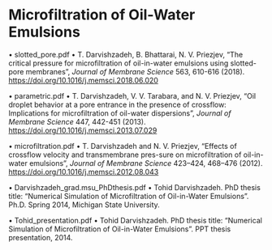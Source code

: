 # Microfiltration of Oil-Water Emulsions

•	slotted_pore.pdf
•	T. Darvishzadeh, B. Bhattarai, N. V. Priezjev, “The critical pressure for microfiltration of oil-in-water emulsions using slotted-pore membranes”, *Journal of Membrane Science* 563, 610-616 (2018). https://doi.org/10.1016/j.memsci.2018.06.020

•	parametric.pdf
•	T. Darvishzadeh, V. V. Tarabara, and N. V. Priezjev, “Oil droplet behavior at a pore entrance in the presence of crossflow: Implications for microfiltration of oil-water dispersions”, *Journal of Membrane Science* 447, 442-451 (2013). https://doi.org/10.1016/j.memsci.2013.07.029

•	microfiltration.pdf
•	T. Darvishzadeh and N. V. Priezjev, “Effects of crossflow velocity and transmembrane pres-sure on microfiltration of oil-in-water emulsions”, *Journal of Membrane Science* 423–424, 468–476 (2012). https://doi.org/10.1016/j.memsci.2012.08.043

•	Darvishzadeh_grad.msu_PhDthesis.pdf
•	Tohid Darvishzadeh. PhD thesis title: “Numerical Simulation of Microfiltration of Oil-in-Water Emulsions”. Ph.D. Spring 2014, Michigan State University. 

•	Tohid_presentation.pdf
•	Tohid Darvishzadeh. PhD thesis title: “Numerical Simulation of Microfiltration of Oil-in-Water Emulsions”. PPT thesis presentation, 2014.





